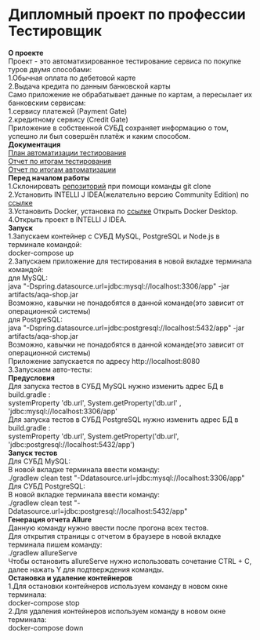 # Дипломный проект по профессии Тестировщик #  
**О проекте**  
Проект - это автоматизированное тестирование сервиса по покупке туров двумя способами:  
1.Обычная оплата по дебетовой карте  
2.Выдача кредита по данным банковской карты  
Само приложение не обрабатывает данные по картам, а пересылает их банковским сервисам:  
1.сервису платежей (Payment Gate)    
2.кредитному сервису (Credit Gate)    
Приложение в собственной СУБД  сохраняет информацию о том, успешно ли был совершён платёж
и каким способом.  
**Документация**  
[План автоматизации тестирования](https://github.com/Serg5858/diploma/blob/main/docs/Plan.md)  
[Отчет по итогам тестирования](https://github.com/Serg5858/diploma/blob/main/docs/Report.md)  
[Отчет по итогам автоматизации](https://github.com/Serg5858/diploma/blob/main/docs/Summary.md)   
**Перед началом работы**  
1.Склонировать [репозиторий](https://github.com/Serg5858/diploma) при помощи команды git clone  
2.Установить INTELLI J IDEA(желательно версию Community Edition) по [ссылке](https://www.jetbrains.com/idea/)    
3.Установить Docker, установка по [ссылке](https://github.com/netology-code/aqa-homeworks/blob/master/docker/installation.md)
Открыть Docker Desktop.   
4.Открыть проект в INTELLI J IDEA.  
**Запуск**  
1.Запускаем контейнер с СУБД MySQL, PostgreSQL и Node.js в терминале командой:      
docker-compose up  
2.Запускаем приложение для тестирования в новой вкладке терминала командой:  
для MySQL:   
java "-Dspring.datasource.url=jdbc:mysql://localhost:3306/app" -jar artifacts/aqa-shop.jar  
Возможно, кавычки не понадобятся в данной команде(это зависит от операционной системы)  
для PostgreSQL:  
java "-Dspring.datasource.url=jdbc:postgresql://localhost:5432/app" -jar artifacts/aqa-shop.jar  
Возможно, кавычки не понадобятся в данной команде(это зависит от операционной системы)  
Приложение запускается по адресу http://localhost:8080  
3.Запускаем авто-тесты:  
**Предусловия**  
Для запуска тестов в СУБД MySQL нужно изменить адрес БД  в build.gradle :  
systemProperty 'db.url', System.getProperty('db.url' , 'jdbc:mysql://localhost:3306/app'  
Для запуска тестов в СУБД PostgreSQL нужно изменить адрес БД в build.gradle :  
systemProperty 'db.url', System.getProperty('db.url', 'jdbc:postgresql://localhost:5432/app')  
**Запуск тестов**    
Для СУБД MySQL:  
В новой вкладке терминала ввести команду:  
./gradlew clean test "-Ddatasource.url=jdbc:mysql://localhost:3306/app"  
Для СУБД PostgreSQL:  
В новой вкладке терминала ввести команду:  
./gradlew clean test "-Ddatasource.url=jdbc:postgresql://localhost:5432/app"  
**Генерация отчета Allure**   
Данную команду нужно ввести после прогона всех тестов.     
Для открытия страницы с отчетом в браузере в новой вкладке терминала пишем команду:  
./gradlew allureServe  
Чтобы остановить allureServe нужно использовать сочетание CTRL + C, далее нажать Y для подтверждения
команды.  
**Остановка и удаление контейнеров**  
1.Для остановки контейнеров используем команду в новом окне терминала:  
docker-compose stop  
2.Для удаления контейнеров используем команду в новом окне терминала:  
docker-compose down  













